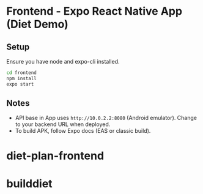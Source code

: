 # Frontend - Expo React Native App (Diet Demo)

## Setup
Ensure you have node and expo-cli installed.

```bash
cd frontend
npm install
expo start
```

## Notes
- API base in App uses `http://10.0.2.2:8080` (Android emulator). Change to your backend URL when deployed.
- To build APK, follow Expo docs (EAS or classic build).
# diet-plan-frontend
# builddiet
